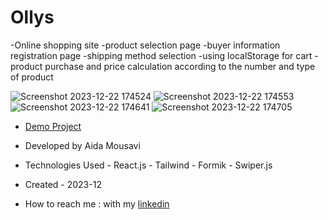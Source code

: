
# Ollys

-Online shopping site
-product selection page
-buyer information registration page
-shipping method selection
-using localStorage for cart
-product purchase and price calculation according to the number and type of product

![Screenshot 2023-12-22 174524](https://github.com/aida-mousavi/ollys/assets/115708698/9887f3ce-e3ab-4252-b983-ef225ad3fcf9)
![Screenshot 2023-12-22 174553](https://github.com/aida-mousavi/ollys/assets/115708698/2222dd29-865b-42ec-8639-69dc3524e96a)
![Screenshot 2023-12-22 174641](https://github.com/aida-mousavi/ollys/assets/115708698/2d91b3f6-955e-4271-b7b9-f2e15d7bc81e)
![Screenshot 2023-12-22 174705](https://github.com/aida-mousavi/ollys/assets/115708698/2e27eef9-c64a-4fdc-854e-b41173021f43)

- [Demo Project](https://ollys.vercel.app/)

- Developed by Aida Mousavi

- Technologies Used - React.js - Tailwind - Formik - Swiper.js

- Created - 2023-12
- How to reach me : with my [linkedin](www.linkedin.com/in/aida-mousavi-18791a292)


